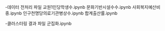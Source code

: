 -데이터 전처리 파일
교원1인당학생수.ipynb
문화기반시설수수.ipynb
사회복지예산비중.ipynb
인구천명당의료기관병상수.ipynb
합계출산률.ipynb

-클러스터링 결과 파일
군집화.ipynb
